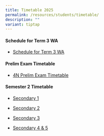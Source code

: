 ```yaml
---
title: Timetable 2025
permalink: /resources/students/timetable/
description: ""
variant: tiptap
---
```

<h4><strong>Schedule for Term 3 WA</strong></h4>
<ul data-tight="true" class="tight">
<li>
<p><a href="/files/Timetable/2025Term3WA4.pdf" rel="noopener nofollow" target="_blank">Schedule for Term 3 WA</a>
</p>
</li>
</ul>
<h4><strong>Prelim Exam Timetable</strong></h4>
<ul data-tight="true" class="tight">
<li>
<p><a href="/files/Timetable/4NPrelimsg.pdf" rel="noopener nofollow" target="_blank">4N Prelim Exam Timetable</a>
</p>
</li>
</ul>
<h4><strong>Semester 2 Timetable</strong></h4>
<ul data-tight="true" class="tight">
<li>
<p><a href="/files/Timetable/S2S1Timetable.pdf" rel="noopener nofollow" target="_blank">Secondary 1</a>
</p>
</li>
<li>
<p><a href="/files/Timetable/S2S2Timetable.pdf" rel="noopener nofollow" target="_blank">Secondary 2</a>
</p>
</li>
<li>
<p><a href="/files/Timetable/S2S3Timetable.pdf" rel="noopener nofollow" target="_blank">Secondary 3</a>
</p>
</li>
<li>
<p><a href="/files/Timetable/S2S45Timetable.pdf" rel="noopener nofollow" target="_blank">Secondary 4 &amp; 5</a>
</p>
<h4></h4>
</li>
</ul>
<p></p>